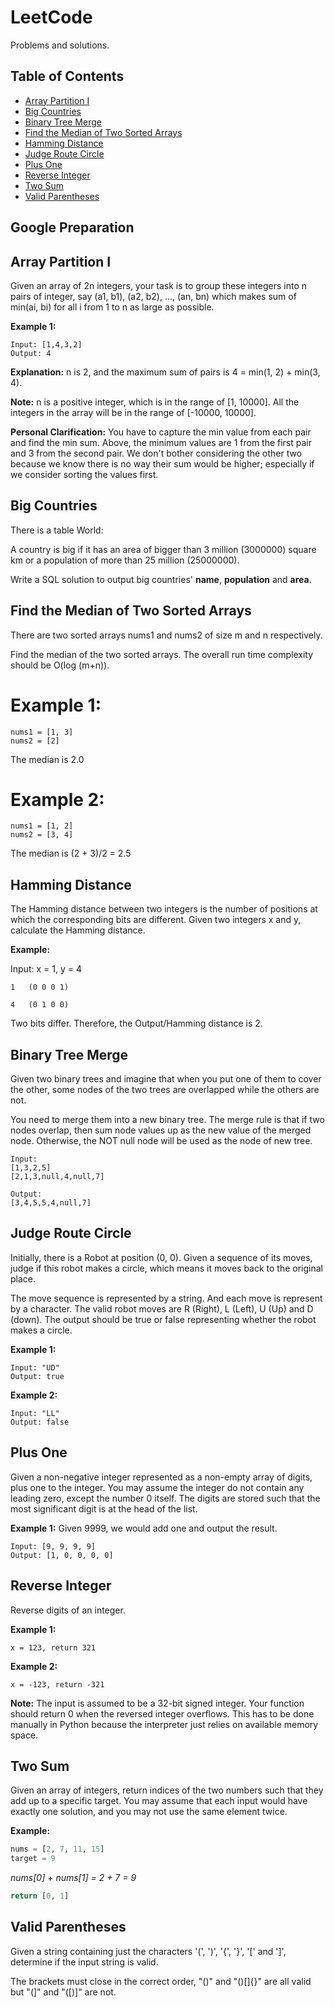 # LeetCode
Problems and solutions.

## Table of Contents

  
* [Array Partition I](#array-partition-i)
* [Big Countries](#big-countries)
* [Binary Tree Merge](#binary-tree-merge)
* [Find the Median of Two Sorted Arrays](#median-of-two-sorted)
* [Hamming Distance](#hamming-distance)
* [Judge Route Circle](#judge-route-circle)
* [Plus One](#plus-one)
* [Reverse Integer](#reverse-integer)
* [Two Sum](#two-sum)
* [Valid Parentheses](#valid-parentheses)

## Google Preparation

<a name="array-partition-i"></a>
## Array Partition I

Given an array of 2n integers, your task is to group these integers into n pairs of integer, say (a1, b1), (a2, b2), ..., (an, bn) which makes sum of min(ai, bi) for all i from 1 to n as large as possible.

**Example 1:**
```
Input: [1,4,3,2]
Output: 4
```
**Explanation:** n is 2, and the maximum sum of pairs is 4 = min(1, 2) + min(3, 4).

**Note:**
n is a positive integer, which is in the range of [1, 10000].
All the integers in the array will be in the range of [-10000, 10000].

**Personal Clarification:**
You have to capture the min value from each pair and find the min sum. Above, the minimum values are 1 from the first pair and 3 from the second pair. We don't bother considering the other two because we know there is no way their sum would be higher; especially if we consider sorting the values first.

<a name="big-countries"></a>
## Big Countries

There is a table World:

A country is big if it has an area of bigger than 3 million (3000000) square km or a population of more than 25 million (25000000).

Write a SQL solution to output big countries' **name**, **population** and **area**.

<a name="median-of-two-sorted"></a>
## Find the Median of Two Sorted Arrays
There are two sorted arrays nums1 and nums2 of size m and n respectively.

Find the median of the two sorted arrays. The overall run time complexity should be O(log (m+n)).

# Example 1:
```
nums1 = [1, 3]
nums2 = [2]
```
The median is 2.0

# Example 2:
```
nums1 = [1, 2]
nums2 = [3, 4]
```
The median is (2 + 3)/2 = 2.5

<a name="hamming-distance"></a>
## Hamming Distance

The Hamming distance between two integers is the number of positions at which the corresponding bits are different. Given two integers x and y, calculate the Hamming distance.

**Example:**

Input: x = 1, y = 4
```
1   (0 0 0 1)

4   (0 1 0 0)
```
Two bits differ. Therefore, the Output/Hamming distance is 2.

<a name="binary-tree-merge"></a>
## Binary Tree Merge
Given two binary trees and imagine that when you put one of them to cover the other, some nodes of the two trees are overlapped while the others are not.

You need to merge them into a new binary tree. The merge rule is that if two nodes overlap, then sum node values up as the new value of the merged node. Otherwise, the NOT null node will be used as the node of new tree.

```
Input:
[1,3,2,5]
[2,1,3,null,4,null,7]

Output:
[3,4,5,5,4,null,7]
```

<a name="judge-route-circle"></a>
## Judge Route Circle

Initially, there is a Robot at position (0, 0). Given a sequence of its moves, judge if this robot makes a circle, which means it moves back to the original place.

The move sequence is represented by a string. And each move is represent by a character. The valid robot moves are R (Right), L (Left), U (Up) and D (down). The output should be true or false representing whether the robot makes a circle.

**Example 1:**
```
Input: "UD"
Output: true
```
**Example 2:**
```
Input: "LL"
Output: false
```

<a name="plus-one"></a>
## Plus One

Given a non-negative integer represented as a non-empty array of digits, plus one to the integer. You may assume the integer do not contain any leading zero, except the number 0 itself. The digits are stored such that the most significant digit is at the head of the list.

**Example 1:**
Given 9999, we would add one and output the result.
```
Input: [9, 9, 9, 9]
Output: [1, 0, 0, 0, 0]
```

<a name="reverse-integer"></a>
## Reverse Integer
Reverse digits of an integer.

**Example 1:**
```
x = 123, return 321
```
**Example 2:**
```
x = -123, return -321
```

**Note:**
The input is assumed to be a 32-bit signed integer. Your function should return 0 when the reversed integer overflows. This has to be done manually in Python because the interpreter just relies on available memory space.

<a name="two-sum"></a>
## Two Sum
Given an array of integers, return indices of the two numbers such that they add up to a specific target.
You may assume that each input would have exactly one solution, and you may not use the same element twice.

**Example:**

  ```python
  nums = [2, 7, 11, 15]
  target = 9
  ```
  *nums[0] + nums[1] = 2 + 7 = 9*
  ```python
  return [0, 1]
  ```

<a name="valid-parentheses"></a>
## Valid Parentheses

Given a string containing just the characters '(', ')', '{', '}', '[' and ']', determine if the input string is valid.

The brackets must close in the correct order, "()" and "()[]{}" are all valid but "(]" and "([)]" are not.
